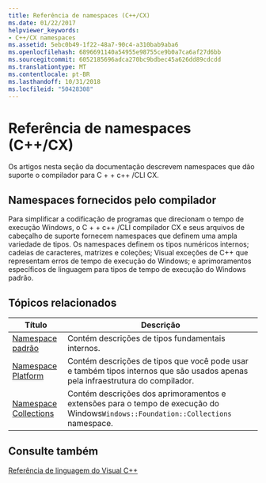 ```yaml
---
title: Referência de namespaces (C++/CX)
ms.date: 01/22/2017
helpviewer_keywords:
- C++/CX namespaces
ms.assetid: 5ebc0b49-1f22-48a7-90c4-a310bab9aba6
ms.openlocfilehash: 6896691140a54955e98755ce9b0a7ca6af27d6bb
ms.sourcegitcommit: 6052185696adca270bc9bdbec45a626dd89cdcdd
ms.translationtype: MT
ms.contentlocale: pt-BR
ms.lasthandoff: 10/31/2018
ms.locfileid: "50428308"
---
```

# <a name="namespaces-reference-ccx"></a>Referência de namespaces (C++/CX)

Os artigos nesta seção da documentação descrevem namespaces que dão suporte o compilador para C + + c++ /CLI CX.

## <a name="compiler-supplied-namespaces"></a>Namespaces fornecidos pelo compilador

Para simplificar a codificação de programas que direcionam o tempo de execução Windows, o C + + c++ /CLI compilador CX e seus arquivos de cabeçalho de suporte fornecem namespaces que definem uma ampla variedade de tipos. Os namespaces definem os tipos numéricos internos; cadeias de caracteres, matrizes e coleções; Visual exceções de C++ que representam erros de tempo de execução do Windows; e aprimoramentos específicos de linguagem para tipos de tempo de execução do Windows padrão.

## <a name="related-topics"></a>Tópicos relacionados

|Título|Descrição|
|-----------|-----------------|
|[Namespace padrão](../cppcx/default-namespace.md)|Contém descrições de tipos fundamentais internos.|
|[Namespace Platform](../cppcx/platform-namespace-c-cx.md)|Contém descrições de tipos que você pode usar e também tipos internos que são usados apenas pela infraestrutura do compilador.|
|[Namespace Collections](../cppcx/windows-foundation-collections-namespace-c-cx.md)|Contém descrições dos aprimoramentos e extensões para o tempo de execução do Windows`Windows::Foundation::Collections` namespace.|

## <a name="see-also"></a>Consulte também

[Referência de linguagem do Visual C++](../cppcx/visual-c-language-reference-c-cx.md)